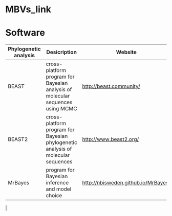 # MBVs_link

# Software
| Phylogenetic analysis  | Desicription                                  | Website                                                                 |
| ---------------------- | -------------------------------------------------------------------------------- | -------------------------- |
| BEAST                  | cross-platform program for Bayesian analysis of molecular sequences using MCMC   | http://beast.community/    |
| BEAST2                 | cross-platform program for Bayesian phylogenetic analysis of molecular sequences | http://www.beast2.org/     |
| MrBayes                | program for Bayesian inference and model choice                       | http://nbisweden.github.io/MrBayes/   |
| 
